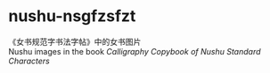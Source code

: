 # nushu-nsgfzsfzt

《女书规范字书法字帖》中的女书图片<br/>Nushu images in the book _Calligraphy Copybook of Nushu Standard Characters_
